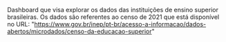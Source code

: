 Dashboard que visa explorar os dados das instituições de ensino superior brasileiras. Os dados são referentes ao censo de 2021 que está disponível no URL: "https://www.gov.br/inep/pt-br/acesso-a-informacao/dados-abertos/microdados/censo-da-educacao-superior"

